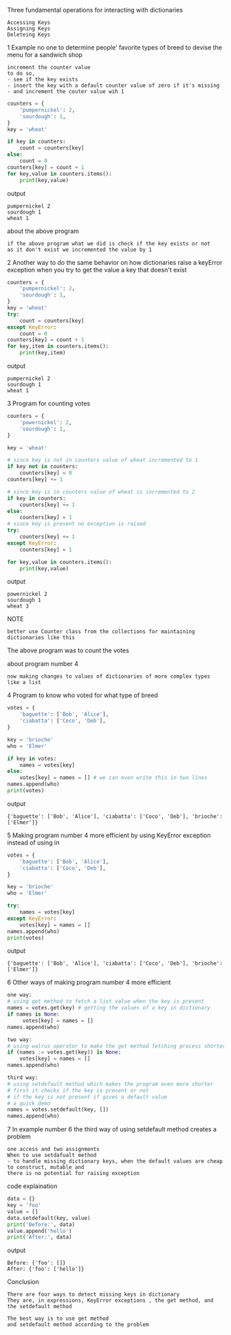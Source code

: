 Three fundamental operations for interacting with dictionaries
```text
Accessing Keys
Assigning Keys
Deleteing Keys
```

1 Example no one to determine people' favorite types of breed to devise the menu for a sandwich shop
```text
increment the counter value
to do so, 
- see if the key exists 
- insert the key with a default counter value of zero if it's missing
- and increment the couter value wih 1
```
```python
counters = {
    'pumpernickel': 2,
    'sourdough': 1,
}
key = 'wheat'

if key in counters:
    count = counters[key]
else:
    count = 0
counters[key] = count + 1
for key,value in counters.items():
    print(key,value)
```
output
```text
pumpernickel 2
sourdough 1
wheat 1
```
about the above program 
```
if the above program what we did is check if the key exists or not 
as it don't exist we incremented the value by 1
```

2 Another way to do the same behavior on how dictionaries raise a keyError exception when you try to get the value a key that doesn't exist
```python
counters = {
    'pumpernickel': 2,
    'sourdough': 1,
}
key = 'wheat'
try:
    count = counters[key]
except KeyError:
    count = 0
counters[key] = count + 1
for key,item in counters.items():
    print(key,item)
```
output
```text
pumpernickel 2
sourdough 1
wheat 1 
```

3 Program for counting votes
```python
counters = {
    'powernickel': 2,
    'sourdough': 1,
}

key = 'wheat'

# since key is not in counters value of wheat incremented to 1
if key not in counters:
    counters[key] = 0
counters[key] += 1 

# since key is in counters value of wheat is incremented to 2
if key in counters:
    counters[key] += 1
else:
    counters[key] = 1
# since key is present no exception is raised
try:
    counters[key] += 1
except KeyError:
    counters[key] = 1

for key,value in counters.items():
    print(key,value)
```
output
```text
powernickel 2
sourdough 1
wheat 3
```
NOTE
```text
better use Counter class from the collections for maintaining dictionaries like this
````

The above program was to count the votes

about program number 4
```text
now making changes to values of dictionaries of more complex types
like a list
```

4 Program to know who voted for what type of breed
```python
votes = {
    'baguette': ['Bob', 'Alice'],
    'ciabatta': ['Coco', 'Deb'],
}

key = 'brioche'
who = 'Elmer'

if key in votes:
    names = votes[key]
else:
    votes[key] = names = [] # we can even write this in two lines
names.append(who)
print(votes)
```
output
```text
{'baguette': ['Bob', 'Alice'], 'ciabatta': ['Coco', 'Deb'], 'brioche': ['Elmer']}
```

5 Making program number 4 more efficient by using KeyError exception instead of using in
```python
votes = {
    'baguette': ['Bob', 'Alice'],
    'ciabatta': ['Coco', 'Deb'],
}

key = 'brioche'
who = 'Elmer'

try:
    names = votes[key]
except KeyError:
    votes[key] = names = []
names.append(who)
print(votes)
```

output
```text
{'baguette': ['Bob', 'Alice'], 'ciabatta': ['Coco', 'Deb'], 'brioche': ['Elmer']}
```

6 Other ways of making program number 4 more efficient
```python
one way: 
# using get method to fetch a list value when the key is present
names = votes.get(key) # getting the values of a key in dictionary 
if names is None:
     votes[key] = names = []
names.append(who)

two way: 
# using walrus operator to make the get method fetching process shorter
if (names := votes.get(key)) is None:
    votes[key] = names = []
names.append(who)

third way:
# using setdefault method which makes the program even more shorter
# first it checks if the key is present or not
# if the key is not present if gives a default value
# a quick demo
names = votes.setdefault(key, [])
names.append(who)
```

7 In example number 6 the third way of using setdefault method creates a problem
```text
one access and two assignments
When to use setdafualt method
- to handle missing dictionary keys, when the default values are cheap to construct, mutable and
there is no potential for raising exception
```
code explaination
```python
data = {}
key = 'foo'
value = []
data.setdefault(key, value)
print('Before:', data)
value.append('hello')
print('After:', data)
```

output
```text
Before: {'foo': []}
After: {'foo': ['hello']}
```

Conclusion
```text
There are four ways to detect missing keys in dictionary
They are, in expressions, KeyError exceptions , the get method, and the setdefault method

The best way is to use get method
and setdefault method according to the problem 
```
